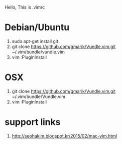 Hello, This is .vimrc

# Debian/Ubuntu
1. sudo apt-get install git
2. git clone https://github.com/gmarik/Vundle.vim.git ~/.vim/bundle/vundle.vim
3. vim :PluginInstall

# OSX
1. git clone https://github.com/gmarik/Vundle.vim.git ~/.vim/bundle/Vundle.vim
2. vim :PluginInstall

# support links
1. http://seohakim.blogspot.kr/2015/02/mac-vim.html
